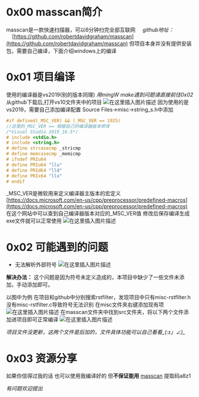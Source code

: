 ﻿# 0x00 masscan简介
masscan是一款快速扫描器，可以6分钟扫完全部互联网
&nbsp;&nbsp;&nbsp;&nbsp;*github地址：*
&nbsp;&nbsp;&nbsp;&nbsp;[https://github.com/robertdavidgraham/masscan](https://github.com/robertdavidgraham/masscan)
但项目本身并没有提供安装包，需要自己编译，下面介绍windows上的编译
# 0x01 项目编译
使用的编译器是vs2019(别的版本同理)
*用mingW make遇到问题请直接前往0x02*
从github下载后,打开vs10文件夹中的项目
![在这里插入图片描述](https://img-blog.csdnimg.cn/20200401112810260.png)
因为使用的是vs2019，需要自己添加编译配置
Source Files->misc->string_s.h中添加
```cpp
#if defined(_MSC_VER) && (_MSC_VER == 1925)		
//这里的_MSC_VER == 根据自己的编译器版本修改
/*Visual Studio 2019_16.5*/
# include <stdio.h>
# include <string.h>
# define strcasecmp _stricmp
# define memcasecmp _memicmp
# ifndef PRIu64
# define PRIu64 "llu"
# define PRId64 "lld"
# define PRIx64 "llx"
# endif
```
_MSC_VER是微软用来定义编译器主版本的宏定义
[https://docs.microsoft.com/en-us/cpp/preprocessor/predefined-macros](https://docs.microsoft.com/en-us/cpp/preprocessor/predefined-macros)
在这个网站中可以查到自己编译器版本对应的_MSC_VER值
修改后保存编译生成exe文件就可以正常使用
![在这里插入图片描述](https://img-blog.csdnimg.cn/20200401115458481.png?x-oss-process=image/watermark,type_ZmFuZ3poZW5naGVpdGk,shadow_10,text_aHR0cHM6Ly9ibG9nLmNzZG4ubmV0L3FxXzM4NTQ3NzQ0,size_16,color_FFFFFF,t_70)
# 0x02 可能遇到的问题

 - 无法解析外部符号
 ![在这里插入图片描述](https://img-blog.csdnimg.cn/20200401114255860.png)

**解决办法：**
这个问题是因为符号未定义造成的，本项目中缺少了一些文件未添加，手动添加即可。

以图中为例 在项目和github中分别搜索rstfilter，发现项目中只有misc-rstfilter.h没有misc-rstfilter.c导致符号无法识别
在misc文件夹右键添加现有项
![在这里插入图片描述](https://img-blog.csdnimg.cn/20200401114934566.png?x-oss-process=image/watermark,type_ZmFuZ3poZW5naGVpdGk,shadow_10,text_aHR0cHM6Ly9ibG9nLmNzZG4ubmV0L3FxXzM4NTQ3NzQ0,size_16,color_FFFFFF,t_70)
在masscan文件夹中找到src文件夹，将以下两个文件添加进项目即可正常编译
![在这里插入图片描述](https://img-blog.csdnimg.cn/20200401115049920.png)

 *项目文件没更新，这两个文件是后加的，文件具体功能可以自己看看_(:з」∠)_*

# 0x03 资源分享
如果你信得过我的话 也可以使用我编译好的 但**不保证能用**
[masscan](https://pan.baidu.com/s/1yp7Q4PXATBFUuejc79IJ4g) 提取码a8z1

*有问题欢迎提出*
